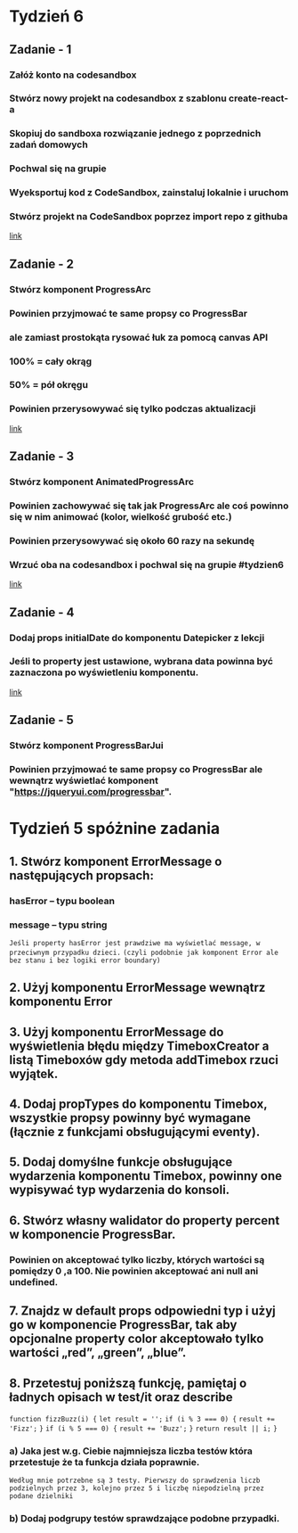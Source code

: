# Tydzień 6

## Zadanie - 1
### Załóż konto na codesandbox   
### Stwórz nowy projekt na codesandbox z szablonu create-react-a    
### Skopiuj do sandboxa rozwiązanie jednego z poprzednich zadań domowych  
### Pochwal się na grupie
### Wyeksportuj kod z CodeSandbox, zainstaluj lokalnie i uruchom  
### Stwórz projekt na CodeSandbox poprzez import repo z githuba  
<a href='https://codesandbox.io/s/week5-1kh3k'>link</a>


## Zadanie - 2 
### Stwórz komponent ProgressArc
### Powinien przyjmować te same propsy co ProgressBar
### ale zamiast prostokąta rysować łuk za pomocą canvas API
### 100% = cały okrąg
### 50% = pół okręgu
### Powinien przerysowywać się tylko podczas aktualizacji
<a href='https://codesandbox.io/s/react-curse-week6-exercise-2-87w5b'>link</a>

## Zadanie - 3
### Stwórz komponent AnimatedProgressArc
### Powinien zachowywać się tak jak ProgressArc ale coś powinno się w nim animować (kolor, wielkość grubość etc.)
### Powinien przerysowywać się około 60 razy na sekundę
### Wrzuć oba na codesandbox i pochwal się na grupie #tydzien6
<a href='https://codesandbox.io/s/react-curse-week6-exercise-2-87w5b'>link</a>

## Zadanie - 4
### Dodaj props initialDate do komponentu Datepicker z lekcji
### Jeśli to property jest ustawione, wybrana data powinna być zaznaczona po wyświetleniu komponentu.
<a href='https://codesandbox.io/s/week-6-exercise-4-vuc5u'>link</a>

## Zadanie - 5 
### Stwórz komponent ProgressBarJui
### Powinien przyjmować te same propsy co ProgressBar ale wewnątrz wyświetlać komponent "https://jqueryui.com/progressbar".

# Tydzień 5 spóżnine zadania
## 1. Stwórz komponent ErrorMessage o następujących propsach:
### hasError – typu boolean
### message – typu string
`Jeśli property hasError jest prawdziwe ma wyświetlać message, w przeciwnym przypadku dzieci.`
`(czyli podobnie jak komponent Error ale bez stanu i bez logiki error boundary)`
## 2. Użyj komponentu ErrorMessage wewnątrz komponentu Error
## 3. Użyj komponentu ErrorMessage do wyświetlenia błędu między TimeboxCreator a listą Timeboxów gdy metoda addTimebox rzuci wyjątek.

## 4. Dodaj propTypes do komponentu Timebox, wszystkie propsy powinny być wymagane (łącznie z funkcjami obsługującymi eventy).
## 5. Dodaj domyślne funkcje obsługujące wydarzenia komponentu Timebox, powinny one wypisywać typ wydarzenia do konsoli.
## 6. Stwórz własny walidator do property percent w komponencie ProgressBar. 
### Powinien on akceptować tylko liczby, których wartości są pomiędzy 0 ,a 100. Nie powinien akceptować ani null ani undefined.
## 7. Znajdz w default props odpowiedni typ i użyj go w komponencie ProgressBar, tak aby opcjonalne property color akceptowało tylko wartości „red”, „green”, „blue”.

## 8.  Przetestuj poniższą funkcję, pamiętaj o ładnych opisach w test/it oraz describe
`function fizzBuzz(i) {`
  `let result = '';`
  `if (i % 3 === 0) {`
    `result += 'Fizz';`
  `}`
  `if (i % 5 === 0) {`
    `result += 'Buzz';`
  `}`
  `return result || i;`
`}`
### a) Jaka jest w.g. Ciebie najmniejsza liczba testów która przetestuje że ta funkcja działa poprawnie.
`Według mnie potrzebne są 3 testy. Pierwszy do sprawdzenia liczb podzielnych przez 3, kolejno przez 5 i liczbę niepodzielną przez podane dzielniki` 
### b) Dodaj podgrupy testów sprawdzające podobne przypadki.